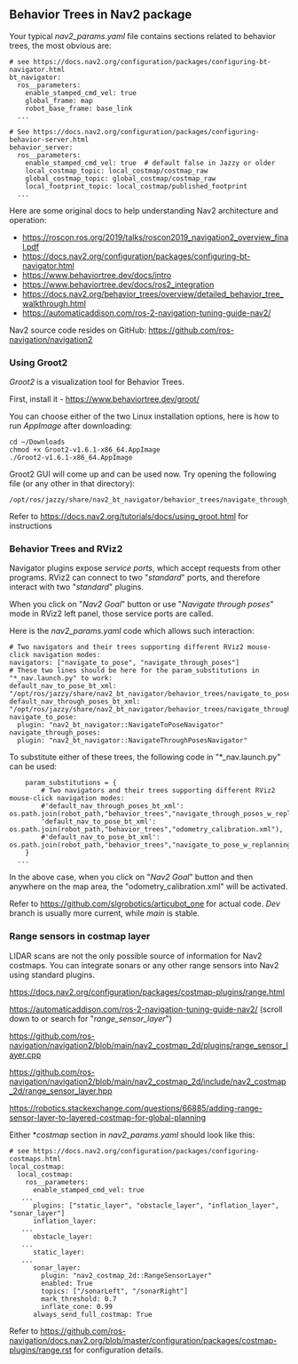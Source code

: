 ## Behavior Trees in Nav2 package

Your typical *nav2_params.yaml* file contains sections related to behavior trees, the most obvious are:
```
# see https://docs.nav2.org/configuration/packages/configuring-bt-navigator.html
bt_navigator:
  ros__parameters:
    enable_stamped_cmd_vel: true
    global_frame: map
    robot_base_frame: base_link
  ...

# See https://docs.nav2.org/configuration/packages/configuring-behavior-server.html
behavior_server:
  ros__parameters:
    enable_stamped_cmd_vel: true  # default false in Jazzy or older
    local_costmap_topic: local_costmap/costmap_raw
    global_costmap_topic: global_costmap/costmap_raw
    local_footprint_topic: local_costmap/published_footprint
  ...
```
Here are some original docs to help understanding Nav2 architecture and operation:

- https://roscon.ros.org/2019/talks/roscon2019_navigation2_overview_final.pdf
- https://docs.nav2.org/configuration/packages/configuring-bt-navigator.html
- https://www.behaviortree.dev/docs/intro
- https://www.behaviortree.dev/docs/ros2_integration
- https://docs.nav2.org/behavior_trees/overview/detailed_behavior_tree_walkthrough.html
- https://automaticaddison.com/ros-2-navigation-tuning-guide-nav2/

Nav2 source code resides on GitHub: https://github.com/ros-navigation/navigation2

### Using Groot2

_Groot2_ is a visualization tool for Behavior Trees.

First, install it - https://www.behaviortree.dev/groot/

You can choose either of the two Linux installation options, here is how to run *AppImage* after downloading:
```
cd ~/Downloads
chmod +x Groot2-v1.6.1-x86_64.AppImage 
./Groot2-v1.6.1-x86_64.AppImage 
```
Groot2 GUI will come up and can be used now. Try opening the following file (or any other in that directory):
```
/opt/ros/jazzy/share/nav2_bt_navigator/behavior_trees/navigate_through_poses_w_replanning_and_recovery.xml
```
Refer to https://docs.nav2.org/tutorials/docs/using_groot.html for instructions

### Behavior Trees and RViz2

Navigator plugins expose _service ports_, which accept requests from other programs.
RViz2 can connect to two "*standard*" ports, and therefore interact with two "*standard*" plugins.

When you click on "*Nav2 Goal*" button or use "*Navigate through poses*" mode in RViz2 left panel, those service ports are called. 

Here is the *nav2_params.yaml* code which allows such interaction:
```
# Two navigators and their trees supporting different RViz2 mouse-click navigation modes: 
navigators: ["navigate_to_pose", "navigate_through_poses"]
# These two lines should be here for the param_substitutions in "*_nav.launch.py" to work:
default_nav_to_pose_bt_xml: "/opt/ros/jazzy/share/nav2_bt_navigator/behavior_trees/navigate_to_pose_w_replanning_and_recovery.xml"
default_nav_through_poses_bt_xml: "/opt/ros/jazzy/share/nav2_bt_navigator/behavior_trees/navigate_through_poses_w_replanning_and_recovery.xml"
navigate_to_pose:
  plugin: "nav2_bt_navigator::NavigateToPoseNavigator"
navigate_through_poses:
  plugin: "nav2_bt_navigator::NavigateThroughPosesNavigator"
```
To substitute either of these trees, the following code in "*_nav.launch.py" can be used:
```
    param_substitutions = {
        # Two navigators and their trees supporting different RViz2 mouse-click navigation modes: 
        #'default_nav_through_poses_bt_xml': os.path.join(robot_path,"behavior_trees","navigate_through_poses_w_replanning_and_recovery.xml"),
        'default_nav_to_pose_bt_xml': os.path.join(robot_path,"behavior_trees","odometry_calibration.xml"),
        #'default_nav_to_pose_bt_xml': os.path.join(robot_path,"behavior_trees","navigate_to_pose_w_replanning_and_recovery.xml")
    }
  ...
```
In the above case, when you click on "*Nav2 Goal*" button and then anywhere on the map area, the "odometry_calibration.xml" will be activated.

Refer to https://github.com/slgrobotics/articubot_one for actual code. _Dev_ branch is usually more current, while _main_ is stable.

### Range sensors in costmap layer

LIDAR scans are not the only possible source of information for Nav2 costmaps. 
You can integrate sonars or any other range sensors into Nav2 using standard plugins.

https://docs.nav2.org/configuration/packages/costmap-plugins/range.html

https://automaticaddison.com/ros-2-navigation-tuning-guide-nav2/  (scroll down to or search for "*range_sensor_layer*")

https://github.com/ros-navigation/navigation2/blob/main/nav2_costmap_2d/plugins/range_sensor_layer.cpp

https://github.com/ros-navigation/navigation2/blob/main/nav2_costmap_2d/include/nav2_costmap_2d/range_sensor_layer.hpp

https://robotics.stackexchange.com/questions/66885/adding-range-sensor-layer-to-layered-costmap-for-global-planning

Either *_costmap_ section in *nav2_params.yaml* should look like this:
```
# see https://docs.nav2.org/configuration/packages/configuring-costmaps.html
local_costmap:
  local_costmap:
    ros__parameters:
      enable_stamped_cmd_vel: true
   ...
      plugins: ["static_layer", "obstacle_layer", "inflation_layer", "sonar_layer"]
      inflation_layer:
   ...
      obstacle_layer:
   ...
      static_layer:
   ...
      sonar_layer:
        plugin: "nav2_costmap_2d::RangeSensorLayer"
        enabled: True
        topics: ["/sonarLeft", "/sonarRight"]
        mark_threshold: 0.7
        inflate_cone: 0.99
      always_send_full_costmap: True
```
Refer to https://github.com/ros-navigation/docs.nav2.org/blob/master/configuration/packages/costmap-plugins/range.rst for configuration details.



